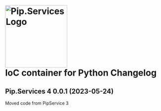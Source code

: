 # <img src="https://uploads-ssl.webflow.com/5ea5d3315186cf5ec60c3ee4/5edf1c94ce4c859f2b188094_logo.svg" alt="Pip.Services Logo" width="200"> <br/> IoC container for Python Changelog

## <a name="0.0.1"></a>Pip.Services 4 0.0.1 (2023-05-24)
Moved code from PipService 3